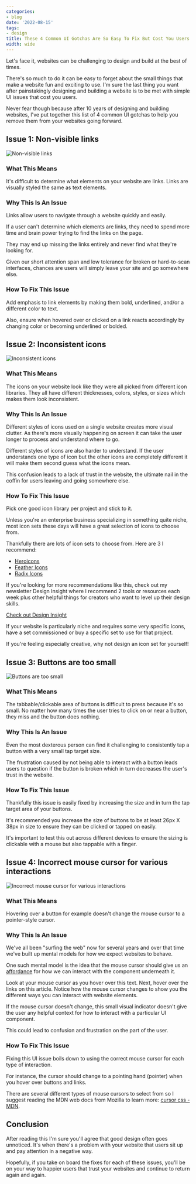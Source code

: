 ```yaml
---
categories:
- blog
date: '2022-08-15'
tags:
- design
title: These 4 Common UI Gotchas Are So Easy To Fix But Cost You Users Right Now!
width: wide
---
```


Let's face it, websites can be challenging to design and build at the best of times.

There's so much to do it can be easy to forget about the small things that make a website fun and exciting to use. I'm sure the last thing you want after painstakingly designing and building a website is to be met with simple UI issues that cost you users.

Never fear though because after 10 years of designing and building websites, I've put together this list of 4 common UI gotchas to help you remove them from your websites going forward.

## Issue 1: Non-visible links

![Non-visible links](/assets/images/2022/MXA22014/links.png)

### What This Means
It's difficult to determine what elements on your website are links. Links are visually styled the same as text elements.

### Why This Is An Issue
Links allow users to navigate through a website quickly and easily. 

If a user can't determine which elements are links, they need to spend more time and brain power trying to find the links on the page. 

They may end up missing the links entirely and never find what they're looking for. 

Given our short attention span and low tolerance for broken or hard-to-scan interfaces, chances are users will simply leave your site and go somewhere else.

### How To Fix This Issue
Add emphasis to link elements by making them bold, underlined, and/or a different color to text.

Also, ensure when hovered over or clicked on a link reacts accordingly by changing color or becoming underlined or bolded.

## Issue 2: Inconsistent icons

![Inconsistent icons](/assets/images/2022/MXA22014/icons.png)

### What This Means
The icons on your website look like they were all picked from different icon libraries. They all have different thicknesses, colors, styles, or sizes which makes them look inconsistent.

### Why This Is An Issue
Different styles of icons used on a single website creates more visual clutter. As there's more visually happening on screen it can take the user longer to process and understand where to go.

Different styles of icons are also harder to understand. If the user understands one type of icon but the other icons are completely different it will make them second guess what the icons mean.

This confusion leads to a lack of trust in the website, the ultimate nail in the coffin for users leaving and going somewhere else.

### How To Fix This Issue
Pick one good icon library per project and stick to it. 

Unless you're an enterprise business specializing in something quite niche, most icon sets these days will have a great selection of icons to choose from.

Thankfully there are lots of icon sets to choose from. Here are 3 I recommend:
- [Heroicons](https://heroicons.com/)
- [Feather Icons](https://feathericons.com/)
- [Radix Icons](https://icons.radix-ui.com/)

If you're looking for more recommendations like this, check out my newsletter Design Insight where I recommend 2 tools or resources each week plus other helpful things for creators who want to level up their design skills.

[Check out Design Insight](https://designinsight.substack.com/)

If your website is particularly niche and requires some very specific icons, have a set commissioned or buy a specific set to use for that project.

If you're feeling especially creative, why not design an icon set for yourself!

## Issue 3: Buttons are too small

![Buttons are too small](/assets/images/2022/MXA22014/button-sizing.png)

### What This Means
The tabbable/clickable area of buttons is difficult to press because it's so small. No matter how many times the user tries to click on or near a button, they miss and the button does nothing.

### Why This Is An Issue
Even the most dexterous person can find it challenging to consistently tap a button with a very small tap target size. 

The frustration caused by not being able to interact with a button leads users to question if the button is broken which in turn decreases the user's trust in the website.

### How To Fix This Issue
Thankfully this issue is easily fixed by increasing the size and in turn the tap target area of your buttons.

It's recommended you increase the size of buttons to be at least 26px X 38px in size to ensure they can be clicked or tapped on easily. 

It's important to test this out across different devices to ensure the sizing is clickable with a mouse but also tappable with a finger.

## Issue 4: Incorrect mouse cursor for various interactions

![Incorrect mouse cursor for various interactions](/assets/images/2022/MXA22014/mouse-cursor.png)

### What This Means
Hovering over a button for example doesn't change the mouse cursor to a pointer-style cursor.

### Why This Is An Issue
We've all been "surfing the web" now for several years and over that time we've built up mental models for how we expect websites to behave. 

One such mental model is the idea that the mouse cursor should give us an [affordance](https://www.interaction-design.org/literature/topics/affordances) for how we can interact with the component underneath it.

Look at your mouse cursor as you hover over this text. Next, hover over the links on this article. Notice how the mouse cursor changes to show you the different ways you can interact with website elements.

If the mouse cursor doesn't change, this small visual indicator doesn't give the user any helpful context for how to interact with a particular UI component. 

This could lead to confusion and frustration on the part of the user.

### How To Fix This Issue

Fixing this UI issue boils down to using the correct mouse cursor for each type of interaction.

For instance, the cursor should change to a pointing hand (pointer) when you hover over buttons and links.

There are several different types of mouse cursors to select from so I suggest reading the MDN web docs from Mozilla to learn more: [cursor css - MDN](https://developer.mozilla.org/en-US/docs/Web/CSS/cursor).

## Conclusion

After reading this I'm sure you'll agree that good design often goes unnoticed. It's when there's a problem with your website that users sit up and pay attention in a negative way.

Hopefully, if you take on board the fixes for each of these issues, you'll be on your way to happier users that trust your websites and continue to return again and again.